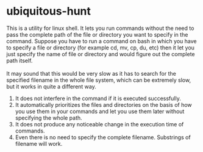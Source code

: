 # ubiquitous-hunt

This is a utility for linux shell. It lets you run commands without the need to pass the complete path of the file or directory you want to specify in the command. Suppose you have to run a command on bash in which you have to specify a file or directory (for example cd, mv, cp, du, etc) then it let you just specify the name of file or directory and would figure out the complete path itself. <br/> <br/>
It may sound that this would be very slow as it has to search for the specified filename in the whole file system, which can be extremely slow, but it works in quite a different way.

1. It does not interfere in the command if it is executed successfully.
2. It automatically prioritizes the files and directories on the basis of how you use them in your commands and let you use them later without specifying the whole path.
3. It does not produce any noticeable change in the execution time of commands.
4. Even there is no need to specify the complete filename. Substrings of filename will work.
